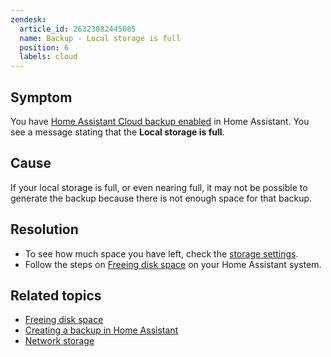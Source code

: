 ```yaml
---
zendesk:
  article_id: 26323082445085
  name: Backup - Local storage is full
  position: 6
  labels: cloud
---
```


## Symptom

You have [Home Assistant Cloud backup enabled](/hc/en-us/articles/26294320337181-Enabling-a-cloud-backup) in Home Assistant. You see a message stating that the **Local storage is full**.

## Cause

If your local storage is full, or even nearing full, it may not be possible to generate the backup because there is not enough space for that backup.

## Resolution

- To see how much space you have left, check the [storage settings](https://my.home-assistant.io/redirect/storage/).
- Follow the steps on [Freeing disk space](https://www.home-assistant.io/more-info/free-space) on your Home Assistant system.

## Related topics

- [Freeing disk space](https://www.home-assistant.io/more-info/free-space)
- [Creating a backup in Home Assistant](https://www.home-assistant.io/common-tasks/general/#backups)
- [Network storage](https://www.home-assistant.io/common-tasks/os/#network-storage)
